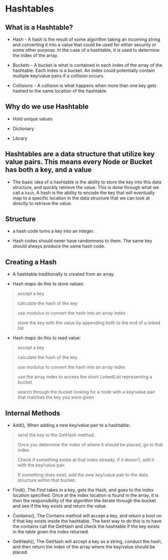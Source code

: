 # Hashtables

## What is a Hashtable?

* Hash - A hash is the result of some algorithm taking an incoming string and converting it into a value that could be used for either security or some other purpose. In the case of a hashtable, it is used to determine the index of the array.

* Buckets - A bucket is what is contained in each index of the array of the hashtable. Each index is a bucket. An index could potentially contain multiple key/value pairs if a collision occurs.

* Collisions - A collision is what happens when more than one key gets hashed to the same location of the hashtable.

## Why do we use Hashtable

* Hold unique values

* Dictionary

* Library

## Hashtables are a data structure that utilize key value pairs. This means every Node or Bucket has both a key, and a value

* The basic idea of a hashtable is the ability to store the key into this data structure, and quickly retrieve the value. This is done through what we call a `hash`, A hash is the ability to encode the key that will eventually map to a specific location in the data structure that we can look at directly to retrieve the value.

## Structure

* a hash code turns a key into an integer.

* Hash codes should never have randomness to them. The same key should always produce the same hash code.

## Creating a Hash

* A hashtable traditionally is created from an array.

* Hash maps do this to store values:
>
> accept a key
>
> calculate the hash of the key
>
> use modulus to convert the hash into an array index
>
>
> store the key with the value by appending both to the end of a linked list

* Hash maps do this to read value:
>
> accept a key
>
> calculate the hash of the key
>
> use modulus to convert the hash into an array index
>
> use the array index to access the short LinkedList representing a bucket
>
> search through the bucket looking for a node with a key/value pair that matches the key you were given

## Internal Methods

* Add(), When adding a new key/value pair to a hashtable:
>
> send the key to the GetHash method.
>
> Once you determine the index of where it should be placed, go to that index
>
> Check if something exists at that index already, if it doesn’t, add it with the key/value pair.
>
> If something does exist, add the new key/value pair to the data structure within that bucket.

* Find(), The Find takes in a key, gets the Hash, and goes to the index location specified. Once at the index location is found in the array, it is then the responsibility of the algorithm the iterate through the bucket and see if the key exists and return the value.

* Contains(), The Contains method will accept a key, and return a bool on if that key exists inside the hashtable. The best way to do this is to have the contains call the GetHash and check the hashtable if the key exists in the table given the index returned.

* GetHash(), The GetHash will accept a key as a string, conduct the hash, and then return the index of the array where the key/value should be placed.
